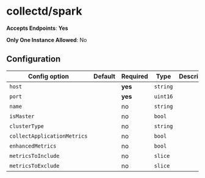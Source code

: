 <!--- GENERATED BY gomplate from scripts/docs/monitor-page.md.tmpl --->

# collectd/spark


**Accepts Endpoints**: **Yes**

**Only One Instance Allowed**: No

## Configuration

| Config option | Default | Required | Type | Description |
| --- | --- | --- | --- | --- |
| `host` |  | **yes** | `string` |  |
| `port` |  | **yes** | `uint16` |  |
| `name` |  | no | `string` |  |
| `isMaster` |  | no | `bool` |  |
| `clusterType` |  | no | `string` |  |
| `collectApplicationMetrics` |  | no | `bool` |  |
| `enhancedMetrics` |  | no | `bool` |  |
| `metricsToInclude` |  | no | `slice` |  |
| `metricsToExclude` |  | no | `slice` |  |




